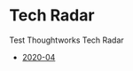 # Tech Radar
Test Thoughtworks Tech Radar

- [2020-04](https://radar.thoughtworks.com/?sheetId=https%3A%2F%2Fraw.githubusercontent.com%2Fmarsop%2Ftechradar%2Fmaster%2FAlberto%2520Gregorio%27s%2520Tech%2520Radar%25202020-04.csv)
